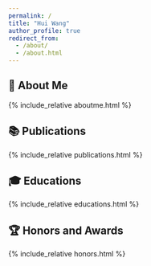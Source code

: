 ```yaml
---
permalink: /
title: "Hui Wang"
author_profile: true
redirect_from: 
  - /about/
  - /about.html
---
```


<style>
/* 隐藏首页的标题区块和多余空白 */
.page__header,
.page__title,
.page__lead,
.page__meta {
  display: none;
  margin: 0;
  padding: 0;
}
</style>

<!-- About Me 部分 -->
<section id="aboutme">
  <h2>👤 About Me</h2>
  {% include_relative aboutme.html %}
</section>

<!-- Publications 部分 -->
<section id="publications">
  <h2>📚 Publications</h2>
  {% include_relative publications.html %}
</section>

<!-- Educations 部分 -->
<section id="educations">
  <h2>🎓 Educations</h2>
  {% include_relative educations.html %}
</section>

<!-- Honors and Awards 部分 -->
<section id="honors">
  <h2>🏆 Honors and Awards</h2>
  {% include_relative honors.html %}
</section>
